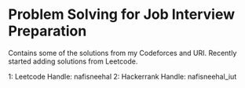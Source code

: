 # Problem Solving for Job Interview Preparation

Contains some of the solutions from my Codeforces and URI. Recently started adding solutions from Leetcode. 

1: Leetcode Handle: nafisneehal
2: Hackerrank Handle: nafisneehal_iut

